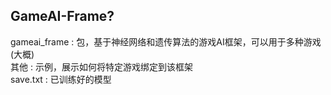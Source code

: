 ﻿GameAI-Frame?
-----------------
gameai_frame : 包，基于神经网络和遗传算法的游戏AI框架，可以用于多种游戏(大概)  
其他 : 示例，展示如何将特定游戏绑定到该框架  
save.txt : 已训练好的模型  
